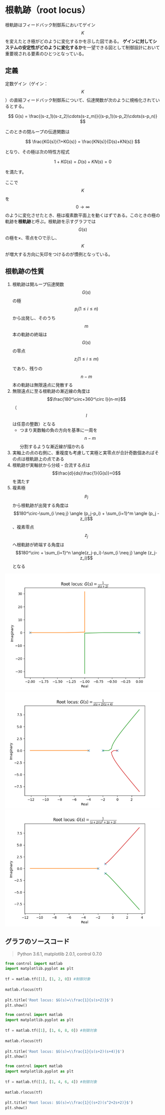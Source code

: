 # 根軌跡（root locus）

根軌跡はフィードバック制御系においてゲイン$$K$$を変えたとき極がどのように変化するかを示した図である。
**ゲインに対してシステムの安定性がどのように変化するか**を一望できる図として制御設計において重要視される要素のひとつとなっている。

## 定義

定数ゲイン（ゲイン：$$K$$）の直結フィードバック制御系について、伝達関数が次のように規格化されているとする。

$$
G(s) = \frac{(s-z_1)(s-z_2)\cdots(s-z_m)}{(s-p_1)(s-p_2)\cdots(s-p_n)}
$$

このときの閉ループの伝達関数は

$$
\frac{KG(s)}{1+KG(s)} = \frac{KN(s)}{D(s)+KN(s)}
$$

となり、その極は次の特性方程式

$$
1+KG(s) = D(s)+KN(s)=0
$$

を満たす。

ここで$$K$$を$$0\rightarrow \infty$$のように変化させたとき、極は複素数平面上を動くはずである。このときの極の軌跡を**根軌跡**と呼ぶ。根軌跡を示すグラフでは$$G(s)$$の極を×、零点を○で示し、$$K$$が増大する方向に矢印をつけるのが慣例となっている。

## 根軌跡の性質

1. 根軌跡は開ループ伝達関数$$G(s)$$の極 $$p_i(1 \leq i \leq n)$$ から出発し、そのうち$$m$$本の軌跡の終端は$$G(s)$$の零点 $$z_i(1 \leq i \leq m)$$ であり、残りの $$n-m$$ 本の軌跡は無限遠点に発散する
1. 無限遠点に至る根軌跡の漸近線の角度は $$\frac{180^\circ+360^\circ l}{n-m}$$ （$$l$$は任意の整数）となる
   * つまり実数軸の負の方向を基準に一周を $$n-m$$ 分割するような漸近線が描かれる
1. 実軸上の点の右側に、重複度も考慮して実極と実零点が合計奇数個あればその点は根軌跡上の点である
1. 根軌跡が実軸状から分岐・合流する点は $$\frac{d}{ds}\frac{1}{G(s)}=0$$ を満たす
1. 複素極 $$p_j$$ から根軌跡が出発する角度は $$180^\circ-\sum_{i \neq j} \angle (p_j-p_i) + \sum_{i=1}^m \angle (p_j - z_i)$$ 、複素零点 $$z_j$$ へ根軌跡が終端する角度は $$180^\circ + \sum_{i=1}^n \angle(z_j-p_i)-\sum_{i \neq j} \angle (z_j-z_i)$$ となる

![alt text](fig10.png)
![alt text](fig11.png)
![alt text](fig12.png)

## グラフのソースコード

>Python 3.6.1, matplotlib 2.0.1, control 0.7.0

```py
from control import matlab
import matplotlib.pyplot as plt

tf = matlab.tf([1], [1, 2, 0]) #制御対象

matlab.rlocus(tf)

plt.title('Root locus: $G(s)=\\frac{1}{s(s+2)}$')
plt.show()

```

```py
from control import matlab
import matplotlib.pyplot as plt

tf = matlab.tf([1], [1, 6, 8, 0]) #制御対象

matlab.rlocus(tf)

plt.title('Root locus: $G(s)=\\frac{1}{s(s+2)(s+4)}$')
plt.show()

```

```py
from control import matlab
import matplotlib.pyplot as plt

tf = matlab.tf([1], [1, 4, 6, 4]) #制御対象

matlab.rlocus(tf)

plt.title('Root locus: $G(s)=\\frac{1}{(s+2)(s^2+2s+2)}$')
plt.show()

```
